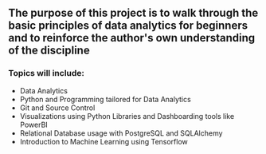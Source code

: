 ## The purpose of this project is to walk through the basic principles of data analytics for beginners and to reinforce the author's own understanding of the discipline

### Topics will include:
* Data Analytics
* Python and Programming tailored for Data Analytics
* Git and Source Control
* Visualizations using Python Libraries and Dashboarding tools like PowerBI
* Relational Database usage with PostgreSQL and SQLAlchemy
* Introduction to Machine Learning using Tensorflow
